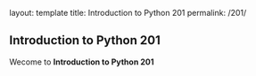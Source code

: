 
layout: template
title: Introduction to Python 201
permalink: /201/

## Introduction to Python 201
Wecome to **Introduction to Python 201**
